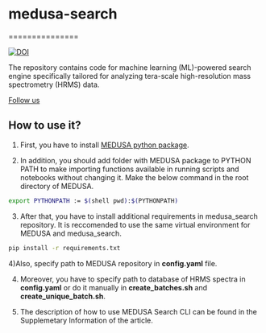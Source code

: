 # medusa-search
===============

[![DOI](https://zenodo.org/badge/898711582.svg)](https://doi.org/10.5281/zenodo.14279139)

The repository contains code for machine learning (ML)-powered search engine specifically tailored for analyzing tera-scale high-resolution mass spectrometry (HRMS) data.
 
[Follow us](http://ananikovlab.ru)

## How to use it?

1) First, you have to install [MEDUSA python package](https://github.com/Ananikov-Lab/medusa).

2) In addition, you should add folder with MEDUSA package to PYTHON PATH to make importing functions available in running scripts and notebooks without changing it. Make the below command in the root directory of MEDUSA.

```bash
export PYTHONPATH := $(shell pwd):$(PYTHONPATH)
```

3) After that, you have to install additional requirements in medusa_search repository. It is reccomended to use the same virtual environment for MEDUSA and medusa_search.

```bash
pip install -r requirements.txt
```

4)Also, specify path to MEDUSA repository in **config.yaml** file.

4) Moreover, you have to specify path to database of HRMS spectra in **config.yaml** or do it manually in **create_batches.sh** and **create_unique_batch.sh**.

5) The description of how to use MEDUSA Search CLI can be found in the Supplemetary Information of the article.
